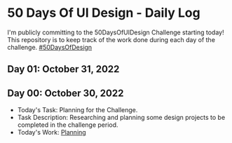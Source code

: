 # 50 Days Of UI Design - Daily Log
I'm publicly committing to the 50DaysOfUIDesign Challenge starting today! This repository is to keep track of the work done during each day of the challenge.  [#50DaysOfDesign](https://www.dailyui.co/)

## Day 01: October 31, 2022



## Day 00: October 30, 2022

- Today's Task: Planning for the Challenge.
- Task Description: Researching and planning some design projects to be completed in the challenge period.
- Today's Work: [Planning](https://user-images.githubusercontent.com/81356075/198869124-11eb9bde-3b21-4dc6-9fcb-63c4d2361b27.png)
